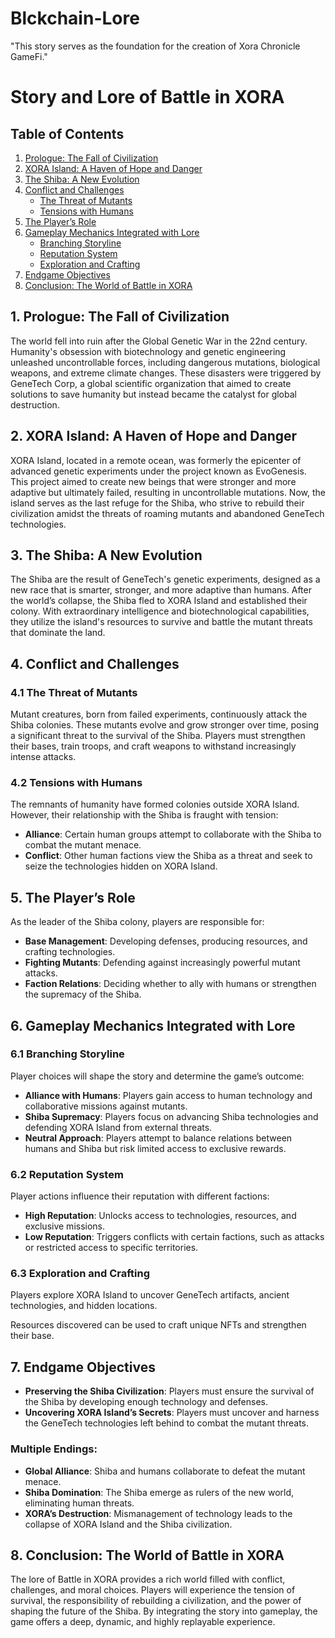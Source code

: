 # Blckchain-Lore
"This story serves as the foundation for the creation of Xora Chronicle GameFi."

# Story and Lore of Battle in XORA

## Table of Contents
1. [Prologue: The Fall of Civilization](#1-prologue-the-fall-of-civilization)
2. [XORA Island: A Haven of Hope and Danger](#2-xora-island-a-haven-of-hope-and-danger)
3. [The Shiba: A New Evolution](#3-the-shiba-a-new-evolution)
4. [Conflict and Challenges](#4-conflict-and-challenges)
   - [The Threat of Mutants](#41-the-threat-of-mutants)
   - [Tensions with Humans](#42-tensions-with-humans)
5. [The Player’s Role](#5-the-players-role)
6. [Gameplay Mechanics Integrated with Lore](#6-gameplay-mechanics-integrated-with-lore)
   - [Branching Storyline](#61-branching-storyline)
   - [Reputation System](#62-reputation-system)
   - [Exploration and Crafting](#63-exploration-and-crafting)
7. [Endgame Objectives](#7-endgame-objectives)
8. [Conclusion: The World of Battle in XORA](#8-conclusion-the-world-of-battle-in-xora)

## 1. Prologue: The Fall of Civilization
The world fell into ruin after the Global Genetic War in the 22nd century. Humanity's obsession with biotechnology and genetic engineering unleashed uncontrollable forces, including dangerous mutations, biological weapons, and extreme climate changes. These disasters were triggered by GeneTech Corp, a global scientific organization that aimed to create solutions to save humanity but instead became the catalyst for global destruction.

## 2. XORA Island: A Haven of Hope and Danger
XORA Island, located in a remote ocean, was formerly the epicenter of advanced genetic experiments under the project known as EvoGenesis. This project aimed to create new beings that were stronger and more adaptive but ultimately failed, resulting in uncontrollable mutations. Now, the island serves as the last refuge for the Shiba, who strive to rebuild their civilization amidst the threats of roaming mutants and abandoned GeneTech technologies.

## 3. The Shiba: A New Evolution
The Shiba are the result of GeneTech's genetic experiments, designed as a new race that is smarter, stronger, and more adaptive than humans. After the world’s collapse, the Shiba fled to XORA Island and established their colony. With extraordinary intelligence and biotechnological capabilities, they utilize the island's resources to survive and battle the mutant threats that dominate the land.

## 4. Conflict and Challenges

### 4.1 The Threat of Mutants
Mutant creatures, born from failed experiments, continuously attack the Shiba colonies. These mutants evolve and grow stronger over time, posing a significant threat to the survival of the Shiba. Players must strengthen their bases, train troops, and craft weapons to withstand increasingly intense attacks.

### 4.2 Tensions with Humans
The remnants of humanity have formed colonies outside XORA Island. However, their relationship with the Shiba is fraught with tension:

- **Alliance**: Certain human groups attempt to collaborate with the Shiba to combat the mutant menace.
- **Conflict**: Other human factions view the Shiba as a threat and seek to seize the technologies hidden on XORA Island.

## 5. The Player’s Role
As the leader of the Shiba colony, players are responsible for:

- **Base Management**: Developing defenses, producing resources, and crafting technologies.
- **Fighting Mutants**: Defending against increasingly powerful mutant attacks.
- **Faction Relations**: Deciding whether to ally with humans or strengthen the supremacy of the Shiba.

## 6. Gameplay Mechanics Integrated with Lore

### 6.1 Branching Storyline
Player choices will shape the story and determine the game’s outcome:

- **Alliance with Humans**: Players gain access to human technology and collaborative missions against mutants.
- **Shiba Supremacy**: Players focus on advancing Shiba technologies and defending XORA Island from external threats.
- **Neutral Approach**: Players attempt to balance relations between humans and Shiba but risk limited access to exclusive rewards.

### 6.2 Reputation System
Player actions influence their reputation with different factions:

- **High Reputation**: Unlocks access to technologies, resources, and exclusive missions.
- **Low Reputation**: Triggers conflicts with certain factions, such as attacks or restricted access to specific territories.

### 6.3 Exploration and Crafting
Players explore XORA Island to uncover GeneTech artifacts, ancient technologies, and hidden locations.

Resources discovered can be used to craft unique NFTs and strengthen their base.

## 7. Endgame Objectives

- **Preserving the Shiba Civilization**: Players must ensure the survival of the Shiba by developing enough technology and defenses.
- **Uncovering XORA Island’s Secrets**: Players must uncover and harness the GeneTech technologies left behind to combat the mutant threats.

### Multiple Endings:

- **Global Alliance**: Shiba and humans collaborate to defeat the mutant menace.
- **Shiba Domination**: The Shiba emerge as rulers of the new world, eliminating human threats.
- **XORA’s Destruction**: Mismanagement of technology leads to the collapse of XORA Island and the Shiba civilization.

## 8. Conclusion: The World of Battle in XORA
The lore of Battle in XORA provides a rich world filled with conflict, challenges, and moral choices. Players will experience the tension of survival, the responsibility of rebuilding a civilization, and the power of shaping the future of the Shiba. By integrating the story into gameplay, the game offers a deep, dynamic, and highly replayable experience.
